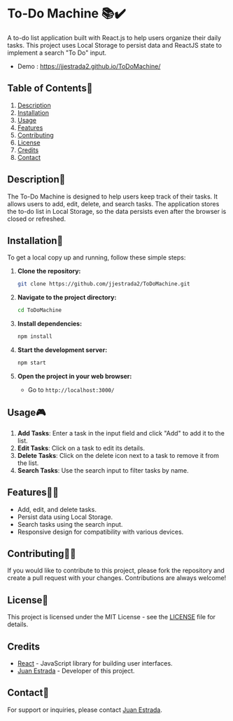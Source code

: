 # To-Do Machine 📚✔️

A to-do list application built with React.js to help users organize their daily tasks. This project uses Local Storage to persist data and ReactJS state to implement a search "To Do" input.
* Demo : https://jjestrada2.github.io/ToDoMachine/

## Table of Contents🤗
1. [Description](#description)
2. [Installation](#installation)
3. [Usage](#usage)
4. [Features](#features)
5. [Contributing](#contributing)
6. [License](#license)
7. [Credits](#credits)
8. [Contact](#contact)

## Description🙌

The To-Do Machine is designed to help users keep track of their tasks. It allows users to add, edit, delete, and search tasks. The application stores the to-do list in Local Storage, so the data persists even after the browser is closed or refreshed.

## Installation🐢

To get a local copy up and running, follow these simple steps:

1. **Clone the repository:**
    ```bash
    git clone https://github.com/jjestrada2/ToDoMachine.git
    ```

2. **Navigate to the project directory:**
    ```bash
    cd ToDoMachine
    ```

3. **Install dependencies:**
    ```bash
    npm install
    ```

4. **Start the development server:**
    ```bash
    npm start
    ```

5. **Open the project in your web browser:**
    - Go to `http://localhost:3000/`

## Usage🎮

1. **Add Tasks**: Enter a task in the input field and click "Add" to add it to the list.
2. **Edit Tasks**: Click on a task to edit its details.
3. **Delete Tasks**: Click on the delete icon next to a task to remove it from the list.
4. **Search Tasks**: Use the search input to filter tasks by name.

## Features🦸‍♂️

- Add, edit, and delete tasks.
- Persist data using Local Storage.
- Search tasks using the search input.
- Responsive design for compatibility with various devices.

## Contributing🙇‍♂️

If you would like to contribute to this project, please fork the repository and create a pull request with your changes. Contributions are always welcome!

## License📜

This project is licensed under the MIT License - see the [LICENSE](https://choosealicense.com/licenses/mit/) file for details.

## Credits

- [React](https://reactjs.org/) - JavaScript library for building user interfaces.
- [Juan Estrada](https://github.com/jjestrada2) - Developer of this project.

## Contact🦻

For support or inquiries, please contact [Juan Estrada](mailto:Juan5801331@gmail.com).
